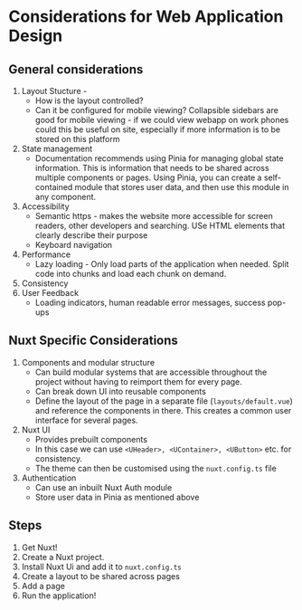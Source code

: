 # Considerations for Web Application Design

## General considerations

1. Layout Stucture -
    - How is the layout controlled?
    - Can it be configured for mobile viewing? Collapsible sidebars are good for mobile viewing - if we could view webapp on work phones could this be useful on site, especially if more information is to be stored on this platform
2. State management
    - Documentation recommends using Pinia for managing global state information. This is information that needs to be shared across multiple components or pages. Using Pinia, you can create a self-contained module that stores user data, and then use this module in any component.
3. Accessibility
     - Semantic https - makes the website more accessible for screen readers, other developers and searching. USe HTML elements that clearly describe their purpose 
     - Keyboard navigation
4. Performance
     - Lazy loading - Only load parts of the application when needed. Split code into chunks and load each chunk on demand.
5. Consistency
6. User Feedback
     - Loading indicators, human readable error messages, success pop-ups


## Nuxt Specific Considerations

1. Components and modular structure
    - Can build modular systems that are accessible throughout the project without having to reimport them for every page.
    - Can break down UI into reusable components
    - Define the layout of the page in a separate file (`layouts/default.vue`) and reference the components in there. This creates a common user interface for several pages.
2. Nuxt UI
    - Provides prebuilt components
    - In this case we can use `<UHeader>, <UContainer>, <UButton>` etc. for consistency.
    - The theme can then be customised using the `nuxt.config.ts` file
3. Authentication
    - Can use an inbuilt Nuxt Auth module
    - Store user data in Pinia as mentioned above

## Steps
1. Get Nuxt!
2. Create a Nuxt project.
3. Install Nuxt Ui and add it to `nuxt.config.ts`
4. Create a layout to be shared across pages
5. Add a page
6. Run the application!